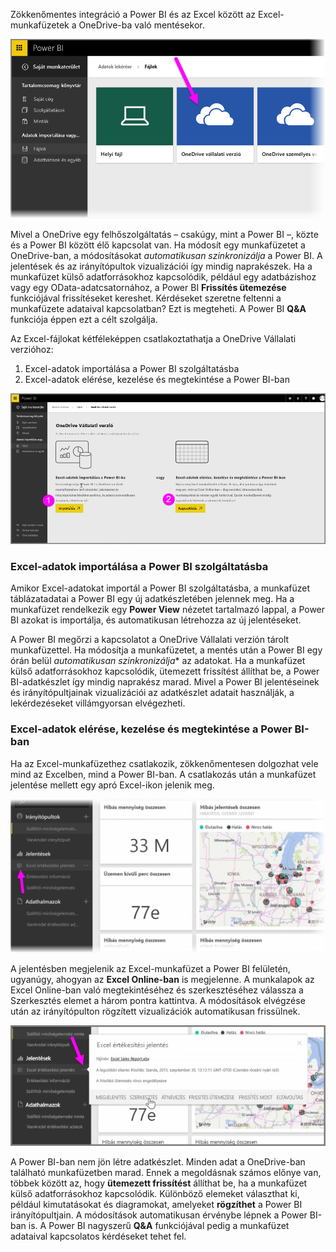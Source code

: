 Zökkenőmentes integráció a Power BI és az Excel között az Excel-munkafüzetek a OneDrive-ba való mentésekor.

![](media/5-4-connect-onedrive-for-business/5-4_1.png)

Mivel a OneDrive egy felhőszolgáltatás – csakúgy, mint a Power BI –, közte és a Power BI között élő kapcsolat van. Ha módosít egy munkafüzetet a OneDrive-ban, a módosításokat *automatikusan szinkronizálja* a Power BI. A jelentések és az irányítópultok vizualizációi így mindig naprakészek. Ha a munkafüzet külső adatforrásokhoz kapcsolódik, például egy adatbázishoz vagy egy OData-adatcsatornához, a Power BI **Frissítés ütemezése** funkciójával frissítéseket kereshet. Kérdéseket szeretne feltenni a munkafüzete adataival kapcsolatban? Ezt is megteheti. A Power BI **Q&A** funkciója éppen ezt a célt szolgálja.

Az Excel-fájlokat kétféleképpen csatlakoztathatja a OneDrive Vállalati verzióhoz:

1. Excel-adatok importálása a Power BI szolgáltatásba
2. Excel-adatok elérése, kezelése és megtekintése a Power BI-ban

![](media/5-4-connect-onedrive-for-business/5-4_3.png)

### <a name="import-excel-data-into-power-bi"></a>Excel-adatok importálása a Power BI szolgáltatásba
Amikor Excel-adatokat importál a Power BI szolgáltatásba, a munkafüzet táblázatadatai a Power BI egy új adatkészletében jelennek meg. Ha a munkafüzet rendelkezik egy **Power View** nézetet tartalmazó lappal, a Power BI azokat is importálja, és automatikusan létrehozza az új jelentéseket.

A Power BI megőrzi a kapcsolatot a OneDrive Vállalati verzión tárolt munkafüzettel. Ha módosítja a munkafüzetet, a mentés után a Power BI egy órán belül *automatikusan szinkronizálja** az adatokat. Ha a munkafüzet külső adatforrásokhoz kapcsolódik, ütemezett frissítést állíthat be, a Power BI-adatkészlet így mindig naprakész marad. Mivel a Power BI jelentéseinek és irányítópultjainak vizualizációi az adatkészlet adatait használják, a lekérdezéseket villámgyorsan elvégezheti.

### <a name="connect-manage-and-view-excel-in-power-bi"></a>Excel-adatok elérése, kezelése és megtekintése a Power BI-ban
Ha az Excel-munkafüzethez csatlakozik, zökkenőmentesen dolgozhat vele mind az Excelben, mind a Power BI-ban. A csatlakozás után a munkafüzet jelentése mellett egy apró Excel-ikon jelenik meg.

![](media/5-4-connect-onedrive-for-business/5-4_4.png)

A jelentésben megjelenik az Excel-munkafüzet a Power BI felületén, ugyanúgy, ahogyan az **Excel Online-ban** is megjelenne. A munkalapok az Excel Online-ban való megtekintéséhez és szerkesztéséhez válassza a Szerkesztés elemet a három pontra kattintva. A módosítások elvégzése után az irányítópulton rögzített vizualizációk automatikusan frissülnek.

![](media/5-4-connect-onedrive-for-business/5-4_5.png)

A Power BI-ban nem jön létre adatkészlet. Minden adat a OneDrive-ban található munkafüzetben marad. Ennek a megoldásnak számos előnye van, többek között az, hogy **ütemezett frissítést** állíthat be, ha a munkafüzet külső adatforrásokhoz kapcsolódik. Különböző elemeket választhat ki, például kimutatásokat és diagramokat, amelyeket **rögzíthet** a Power BI irányítópultjain. A módosítások automatikusan érvénybe lépnek a Power BI-ban is. A Power BI nagyszerű **Q&A** funkciójával pedig a munkafüzet adataival kapcsolatos kérdéseket tehet fel.  

